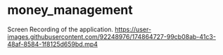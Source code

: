 # money_management


Screen Recording of the application.
https://user-images.githubusercontent.com/92248976/174864727-99cb08ab-41c3-48af-8584-1f8125d659bd.mp4

